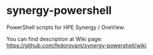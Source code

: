 # synergy-powershell
PowerShell scripts for HPE Synergy / OneView.

You can find description at Wiki page: https://github.com/fedorovant/synergy-powershell/wiki
